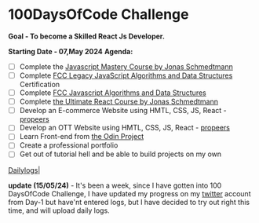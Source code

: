 # 100DaysOfCode Challenge
**Goal - To become a Skilled React Js Developer.**

**Starting Date - 07,May 2024**
**Agenda:**
- [ ] Complete the [Javascript Mastery Course by Jonas Schmedtmann](https://www.udemy.com/course/the-complete-javascript-course/)
- [ ] Complete [FCC Legacy JavaScript Algorithms and Data Structures](https://www.freecodecamp.org/learn/javascript-algorithms-and-data-structures) Certification
- [ ] Complete [FCC Javascript Algorithms and Data Structures](https://www.freecodecamp.org/learn/javascript-algorithms-and-data-structures-v8/)
- [ ] Complete [the  Ultimate React Course by Jonas Schmedtmann](https://www.udemy.com/course/the-ultimate-react-course/)
- [ ] Develop an E-commerce Website using HMTL, CSS, JS, React - [propeers](https://www.propeers.in/roadmaps/657dafb34f74377fd1ac07b0)
- [ ] Develop an OTT Website using HMTL, CSS, JS, React - [propeers](https://www.propeers.in/roadmaps/657dafb34f74377fd1ac07b0)
- [ ] Learn Front-end from [the Odin Project](https://www.theodinproject.com/)
- [ ] Create a professional portfolio
- [ ] Get out of tutorial hell and be able to build projects on my own

[Dailylogs](https://github.com/suchi-291/100-days-of-code/blob/9fc14f69d5368d7dcd4b576ffe2f22f60025f7cd/log.md)|

**update (15/05/24)** - It's been a week, since I have gotten into 100 DaysOfCode Challenge, I have updated my progress on my [twitter](https://twitter.com/RaoSuchitha) account from Day-1 but have'nt entered logs, but I have decided to try out right this time, and will upload daily logs.



